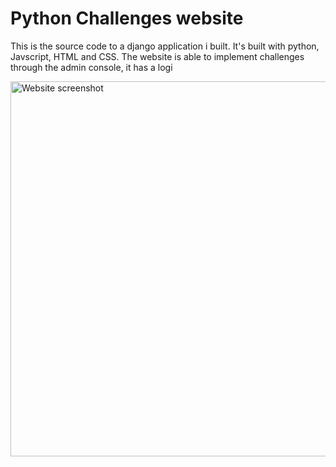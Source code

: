 # Python Challenges website

This is the source code to a django application i built. It's built with python, Javscript, HTML and CSS. The website is able to implement challenges through the admin console, it has a logi

<img width="600" alt="Website screenshot" src="https://user-images.githubusercontent.com/20654098/270010108-326971b2-0ff0-43eb-b4d0-64c2070daa28.png">
